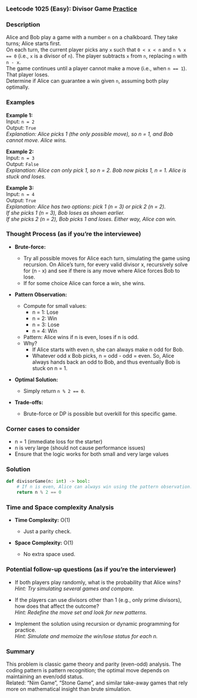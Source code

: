 ### Leetcode 1025 (Easy): Divisor Game [Practice](https://leetcode.com/problems/divisor-game)

### Description  
Alice and Bob play a game with a number `n` on a chalkboard. They take turns; Alice starts first.  
On each turn, the current player picks any `x` such that `0 < x < n` and `n % x == 0` (i.e., `x` is a divisor of `n`). The player subtracts `x` from `n`, replacing `n` with `n - x`.  
The game continues until a player cannot make a move (i.e., when `n == 1`). That player loses.  
Determine if Alice can guarantee a win given `n`, assuming both play optimally.

### Examples  

**Example 1:**  
Input: `n = 2`  
Output: `True`  
*Explanation: Alice picks 1 (the only possible move), so n = 1, and Bob cannot move. Alice wins.*

**Example 2:**  
Input: `n = 3`  
Output: `False`  
*Explanation: Alice can only pick 1, so n = 2. Bob now picks 1, n = 1. Alice is stuck and loses.*

**Example 3:**  
Input: `n = 4`  
Output: `True`  
*Explanation: Alice has two options: pick 1 (n = 3) or pick 2 (n = 2).  
If she picks 1 (n = 3), Bob loses as shown earlier.  
If she picks 2 (n = 2), Bob picks 1 and loses. Either way, Alice can win.*

### Thought Process (as if you’re the interviewee)  
- **Brute-force:**  
    - Try all possible moves for Alice each turn, simulating the game using recursion. On Alice’s turn, for every valid divisor x, recursively solve for (n - x) and see if there is any move where Alice forces Bob to lose.
    - If for some choice Alice can force a win, she wins.

- **Pattern Observation:**  
    - Compute for small values:  
        - n = 1: Lose  
        - n = 2: Win  
        - n = 3: Lose  
        - n = 4: Win  
    - Pattern: Alice wins if n is even, loses if n is odd.  
    - Why?  
        - If Alice starts with even n, she can always make n odd for Bob.  
        - Whatever odd x Bob picks, n = odd - odd = even. So, Alice always hands back an odd to Bob, and thus eventually Bob is stuck on n = 1.

- **Optimal Solution:**  
    - Simply return `n % 2 == 0`.

- **Trade-offs:**  
    - Brute-force or DP is possible but overkill for this specific game.

### Corner cases to consider  
- n = 1 (immediate loss for the starter)
- n is very large (should not cause performance issues)
- Ensure that the logic works for both small and very large values

### Solution

```python
def divisorGame(n: int) -> bool:
    # If n is even, Alice can always win using the pattern observation.
    return n % 2 == 0
```

### Time and Space complexity Analysis  

- **Time Complexity:** O(1)  
    - Just a parity check.

- **Space Complexity:** O(1)  
    - No extra space used.

### Potential follow-up questions (as if you’re the interviewer)  

- If both players play randomly, what is the probability that Alice wins?  
  *Hint: Try simulating several games and compare.*

- If the players can use divisors other than 1 (e.g., only prime divisors), how does that affect the outcome?  
  *Hint: Redefine the move set and look for new patterns.*

- Implement the solution using recursion or dynamic programming for practice.  
  *Hint: Simulate and memoize the win/lose status for each n.*

### Summary
This problem is classic game theory and parity (even-odd) analysis. The coding pattern is pattern recognition; the optimal move depends on maintaining an even/odd status.  
Related: “Nim Game”, “Stone Game”, and similar take-away games that rely more on mathematical insight than brute simulation.